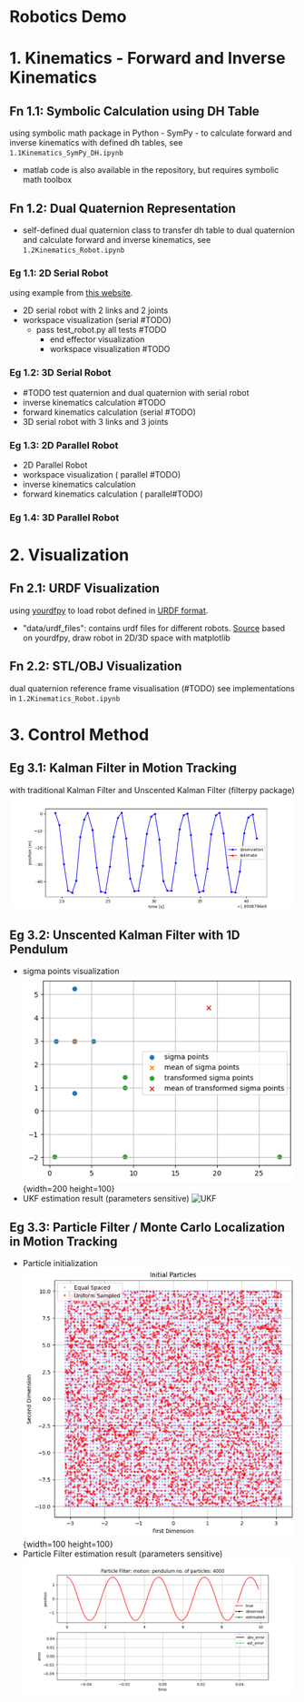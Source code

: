 Robotics Demo
===
# 1. Kinematics - Forward and Inverse Kinematics
## Fn 1.1: Symbolic Calculation using DH Table
using symbolic math package in Python  - SymPy - to calculate forward 
and inverse kinematics with defined dh tables, 
see `1.1Kinematics_SymPy_DH.ipynb`
- matlab code is also available in the repository, 
but requires symbolic math toolbox

## Fn 1.2: Dual Quaternion Representation
-  self-defined dual quaternion class to transfer dh table 
to dual quaternion and calculate forward and inverse kinematics, 
see `1.2Kinematics_Robot.ipynb`


### Eg 1.1: 2D Serial Robot
using example from [this website](https://motion.cs.illinois.edu/RoboticSystems/InverseKinematics.html).
- 2D serial robot with 2 links and 2 joints
- workspace visualization (serial #TODO)
    - pass test_robot.py all tests #TODO
      - end effector visualization 
      - workspace visualization #TODO

### Eg 1.2: 3D Serial Robot

- #TODO test quaternion and dual quaternion with serial robot
- inverse kinematics calculation #TODO
- forward kinematics calculation (serial #TODO)
- 3D serial robot with 3 links and 3 joints

### Eg 1.3: 2D Parallel Robot
- 2D Parallel Robot
- workspace visualization ( parallel #TODO)
- inverse kinematics calculation 
- forward kinematics calculation ( parallel#TODO)

### Eg 1.4: 3D Parallel Robot

# 2. Visualization
## Fn 2.1: URDF Visualization
using [yourdfpy](https://github.com/clemense/yourdfpy/tree/main) to load robot defined in [URDF format](http://wiki.ros.org/urdf/XML).
- "data/urdf_files": contains urdf files for different robots. 
[Source](https://github.com/ankurhanda/robot-assets)
based on yourdfpy, draw robot in 2D/3D space with matplotlib

## Fn 2.2: STL/OBJ Visualization
dual quaternion reference frame visualisation (#TODO)
see implementations in `1.2Kinematics_Robot.ipynb`

# 3. Control Method
## Eg 3.1: Kalman Filter in Motion Tracking
with traditional Kalman Filter and Unscented Kalman Filter 
(filterpy package)
![Kalman Filter](imgs/KF_motion_estimation.gif)

## Eg 3.2: Unscented Kalman Filter with 1D Pendulum
- sigma points visualization
![Sigma Points](imgs/sigma_points.png){width=200 height=100}
- UKF estimation result (parameters sensitive)
![UKF](imgs/UKF_motion_estimation.gif)

## Eg 3.3: Particle Filter / Monte Carlo Localization in Motion Tracking
- Particle initialization
![Particle Initialization](imgs/particle_init.png){width=100 height=100}
- Particle Filter estimation result (parameters sensitive)
![Particle Filter](imgs/PF_estimation.gif)
